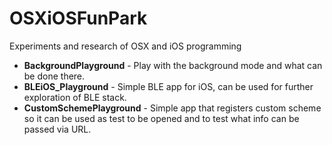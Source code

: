 # OSXiOSFunPark
Experiments and research of OSX and iOS programming 

* **BackgroundPlayground** - Play with the background mode and what can be done there.  
* **BLEiOS_Playground** - Simple BLE app for iOS, can be used for further exploration of BLE stack.  
* **CustomSchemePlayground** - Simple app that registers custom scheme so it can be used as test to be opened and to test what info can be passed via URL.  
